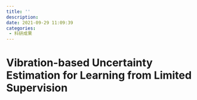 ```yaml
---
title: ''
description: 
date: 2021-09-29 11:09:39
categories:
 - 科研成果
---
```

# Vibration-based Uncertainty Estimation for Learning from Limited Supervision